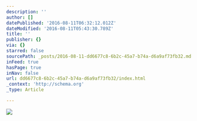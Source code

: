 ```yaml
---
description: ''
author: []
datePublished: '2016-08-11T06:32:12.012Z'
dateModified: '2016-08-11T05:43:30.789Z'
title: ''
publisher: {}
via: {}
starred: false
sourcePath: _posts/2016-08-11-dd6677c8-6b2c-45a7-b74a-d6a9af73fb32.md
inFeed: true
hasPage: true
inNav: false
url: dd6677c8-6b2c-45a7-b74a-d6a9af73fb32/index.html
_context: 'http://schema.org'
_type: Article

---
```

![](https://the-grid-user-content.s3-us-west-2.amazonaws.com/b256c81c-f604-422e-ae43-e58c313f836d.jpg)